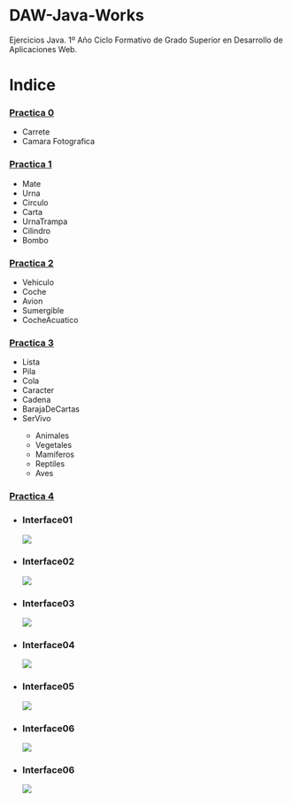# DAW-Java-Works
Ejercicios Java.
1º Año Ciclo Formativo de Grado Superior en Desarrollo de Aplicaciones Web.


<h1>Indice</h1>

<h3><a href="https://github.com/victorst79/DAW-Java-Works/wiki/Practica-0">Practica 0</a></h3>
<ul>
	<li>Carrete</li>
	<li>Camara Fotografica</li>
</ul>
<h3><a href="https://github.com/victorst79/DAW-Java-Works/wiki/Practica-1">Practica 1</a></h3>
<ul>
	<li>Mate</li>
	<li>Urna</li>
	<li>Circulo</li>
	<li>Carta</li>
	<li>UrnaTrampa</li>
	<li>Cilindro</li>
	<li>Bombo</li>
</ul>

<h3><a href="https://github.com/victorst79/DAW-Java-Works/wiki/Practica-2">Practica 2</a></h3>
<ul>
	<li>Vehiculo</li>
	<li>Coche</li>
	<li>Avion</li>
	<li>Sumergible</li>
	<li>CocheAcuatico</li>
</ul>

<h3><a href="https://github.com/victorst79/DAW-Java-Works/wiki/Practica-3">Practica 3</a></h3>
<ul>
	<li>Lista</li>
	<li>Pila</li>
	<li>Cola</li>
	<li>Caracter</li>
	<li>Cadena</li>
	<li>BarajaDeCartas</li>
	<li>SerVivo</li>
		<ul>
			<li>Animales</li>
			<li>Vegetales</li>
			<li>Mamiferos</li>
			<li>Reptiles</li>
			<li>Aves</li>
		</ul>
</ul>

<h3><a href="https://github.com/victorst79/DAW-Java-Works/wiki/Practica-4">Practica 4</a></h3>
<ul>
	<li>
		<h3>Interface01</h3>
		<img src="https://raw.githubusercontent.com/victorst79/DAW-Java-Works/master/img/Interface01.png">
	</li>	
	<li>
		<h3>Interface02</h3>
		<img src="https://raw.githubusercontent.com/victorst79/DAW-Java-Works/master/img/Interface02.png">
	</li>
	<li>
		<h3>Interface03</h3>
		<img src="https://raw.githubusercontent.com/victorst79/DAW-Java-Works/master/img/Interface03.png">
	</li>
	<li>
		<h3>Interface04</h3>
		<img src="https://raw.githubusercontent.com/victorst79/DAW-Java-Works/master/img/Interface04.png">
	</li>
	<li>
		<h3>Interface05</h3>
		<img src="https://raw.githubusercontent.com/victorst79/DAW-Java-Works/master/img/Interface05.png">
	</li>
	<li>
		<h3>Interface06</h3>
		<img src="https://raw.githubusercontent.com/victorst79/DAW-Java-Works/master/img/Interface06.png">
	</li>
	<li>
		<h3>Interface06</h3>
		<img src="https://raw.githubusercontent.com/victorst79/DAW-Java-Works/master/img/Interface07.png">
	</li>
</ul>

